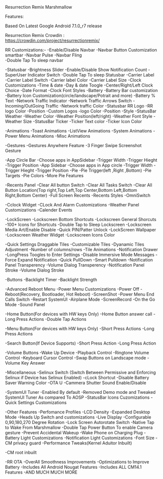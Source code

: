 
Resurrection Remix Marshmallow
 
Features:

Based On Latest Google Android 7.1.0_r7 release

Resurrection Remix Crowdin : https://crowdin.com/project/resurrectionremix/

RR Customizations:-
        -Enable/Disable Navbar
        -Navbar Button Customization smartbar
        -Navbar Pulse 
        -Navbar Fling            
        -Double Tap To sleep navbar
 
-Statusbar
        -Brightness Slider
        -Enable/Disable Show Notification Count
        -SuperUser Indicator Switch
        -Double Tap To sleep Statusbar
        -Carrier Label  
                -Carrier Label Switch
                -Carrier label Color
                -Carrier Label Size
                -Clock Customizations
                -Time & date
                -Day & date Toogle
                -Center/Right/Left Clock Choice
                -Date Format
                -Clock Font Styles
        -Battery
                -Battery Bar customization
                -Battery Icon Customization(circle/landscape/Potrait and more)
                -Battery % Text
        -Network Traffic Indicator
                -Network Traffic Arrows Switch
                -Incoming/OutGoing Traffic
        -Network traffic Color
        -Statusbar RR Logo
                -RR logo Color
                -Position
        -Custom Logos
                -logo Color
                -Position
                -Style
        -StatusBar Weather
                -Weather Color
                -Weather Position(left/right)
                -Weather Font Style
                -Weather Size
        -StatusBar Ticker
                -Ticker Text color
                -Ticker Icon Color
 
-Animations
        -Toast Animations
        -ListView Animations
        -System Animations
        -Power Menu Animations
        -Misc Animations
 
-Gestures
-Gestures Anywhere Feature
-3 Finger Swipe Screenshot Gesture
 
-App Circle Bar
        -Choose apps in AppSidebar
        -Trigger Width
        -Trigger Hieght
        -Trigger Position
-App Sidebar
        -Choose apps in App circle
        -Trigger Width
        -Trigger Hieght
        -Trigger Position
-Pie
       -Pie Trigger(left ,Right ,Bottom)
       -Pie Targets
       -Pie Colors
       -More Pie Features
 
-Recents Panel
        -Clear All button Switch
        -Clear All Tasks Switch
        -Clear All Button Location(Top right,Top Left,Top Center,Bottom Left,Bottom Right,Bottom Center)
        -Full Screen Recents
        -Recents Styles
        -OmniSwitch
 
-Cclock Widget
        -CLock And Alarm Customizations
        -Weather Panel Customizations
        -Calender Events
 
-LockScreen
        -Lockscreen Bottom Shortcuts
        -Lockscreen General Shorcuts
                -100+ Icons for Shortcuts
        -Double Tap to Sleep Lockscreen
        -Lockscreen Media Art/Enable Disable
        -Quick PIN/Patter Unlock
        -LockScreen Wallpaper
        -Lockscreen Weather Widget
        -Lockscreen Icons Color
 
-Quick Settings Draggable Tiles
                -Customizable Tiles
                -Dyanamic Tiles Adjustment
                -Number of columns/rows
                -Tile Animations
-Notification Drawer
        -LongPress Toogles to Enter Settings
        -Disable Immersive Mode Messages
        -Force Expand Notification
        -Quick PullDown
        -Smart Pulldown
        -Notification Panel Transperency
        -Volume Dialog Transperency
        -Notification Panel Stroke
        -Volume Dialog Stroke
 
-Buttons
        -Backlight Timer
        -Backlight Strength
 
-Advanced Reboot Menu
-Power Menu Customizations
        -Power Off
        -Reboot(Recovery, Bootloader, Hot Reboot)
        -ScreenShot
        -Power Menu End Calls Switch
        -Restart SystemUI
        -Airplane Mode
        -ScreenRecord
        -On the Go Mode
        -Sound Panel
 
-Home Button(For devices with HW keys Only)
        -Home Button answer call
        -Long Press Actions
        -Double Tap Actions
 
-Menu Button(For devices with HW keys Only)
        -Short Press Actions
        -Long Press Actions
 
-Search Button(If Device Supports)
        -Short Press Action
        -Long Press Action
 
-Volume Buttons
        -Wake Up Device
        -Playback Control
        -Ringtone Volume Control
        -Keyboard Cursor Control
        -Swap Buttons on Landscape mode
        -Volume Key Answer
 
-Miscellaneous
        -Selinux Switch (Switch Between Permissive and Enforcing Selinux if Device has Selinux Enabled)
        -cLock Shortcut
        -Disable Battery Saver Warning Color
        -OTA U
        -Cammera Shutter Sound Enable/Disable
 
-SystemUI Tuner
        -Enabled By default
        -Removed Demo mode and Tweaked SystemUI Tuner As compared To AOSP
        -StatusBar Icons Cuzomizations
        -Quick Settings Customizations
 
-Other Features
        -Perfomance Profiles
        -LCD Density
        -Expanded Desktop Mode
        -Heads Up Switch and customizations
        -Live Display
        -Configurable 0,90,180,270 Degree Rotation
        -Lock Screen Autorotate Switch
        -Native Tap to Wake From Marshmallow
        -Double Tap Power Button To enable Camera gesture
        -Prevent Accidental Wakeup
        -Wake Phone on Charging Plug
        -Battery Light Customizations
        -Notification Light Customizations
        -Font Size
        -CM privacy guard
        -Performance Tweaks(Kernel Aduitor Inbuilt)
 
-CM root inbuilt
 
-RR OTA
-OverAll Smoothness Improvements
-Optimizations to Improve Battery
-Includes All Android Nougat Features
-Includes ALL CM14.1 Features
-AND MUCH MUCH MORE
